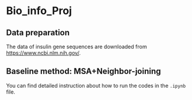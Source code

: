 # Bio_info_Proj

## Data preparation
The data of insulin gene sequences are downloaded from https://www.ncbi.nlm.nih.gov/.

## Baseline method: MSA+Neighbor-joining
You can find detailed instruction about how to run the codes in the `.ipynb` file.

